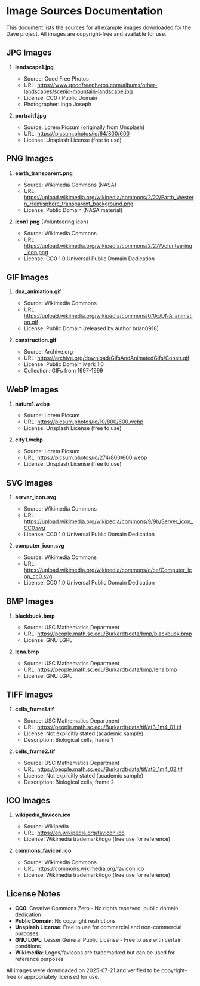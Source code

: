 # Image Sources Documentation

This document lists the sources for all example images downloaded for the Dave project. All images are copyright-free and available for use.

## JPG Images

1. **landscape1.jpg**
   - Source: Good Free Photos
   - URL: https://www.goodfreephotos.com/albums/other-landscapes/scenic-mountain-landscape.jpg
   - License: CC0 / Public Domain
   - Photographer: Ingo Joseph

2. **portrait1.jpg**
   - Source: Lorem Picsum (originally from Unsplash)
   - URL: https://picsum.photos/id/64/800/600
   - License: Unsplash License (free to use)

## PNG Images

1. **earth_transparent.png**
   - Source: Wikimedia Commons (NASA)
   - URL: https://upload.wikimedia.org/wikipedia/commons/2/22/Earth_Western_Hemisphere_transparent_background.png
   - License: Public Domain (NASA material)

2. **icon1.png** (Volunteering icon)
   - Source: Wikimedia Commons
   - URL: https://upload.wikimedia.org/wikipedia/commons/2/27/Volunteering_icon.png
   - License: CC0 1.0 Universal Public Domain Dedication

## GIF Images

1. **dna_animation.gif**
   - Source: Wikimedia Commons
   - URL: https://upload.wikimedia.org/wikipedia/commons/0/0c/DNA_animation.gif
   - License: Public Domain (released by author brian0918)

2. **construction.gif**
   - Source: Archive.org
   - URL: https://archive.org/download/GifsAndAnimatedGifs/Constr.gif
   - License: Public Domain Mark 1.0
   - Collection: GIFs from 1997-1999

## WebP Images

1. **nature1.webp**
   - Source: Lorem Picsum
   - URL: https://picsum.photos/id/10/800/600.webp
   - License: Unsplash License (free to use)

2. **city1.webp**
   - Source: Lorem Picsum
   - URL: https://picsum.photos/id/274/800/600.webp
   - License: Unsplash License (free to use)

## SVG Images

1. **server_icon.svg**
   - Source: Wikimedia Commons
   - URL: https://upload.wikimedia.org/wikipedia/commons/9/9b/Server_icon_CC0.svg
   - License: CC0 1.0 Universal Public Domain Dedication

2. **computer_icon.svg**
   - Source: Wikimedia Commons
   - URL: https://upload.wikimedia.org/wikipedia/commons/c/ce/Computer_icon_cc0.svg
   - License: CC0 1.0 Universal Public Domain Dedication

## BMP Images

1. **blackbuck.bmp**
   - Source: USC Mathematics Department
   - URL: https://people.math.sc.edu/Burkardt/data/bmp/blackbuck.bmp
   - License: GNU LGPL

2. **lena.bmp**
   - Source: USC Mathematics Department
   - URL: https://people.math.sc.edu/Burkardt/data/bmp/lena.bmp
   - License: GNU LGPL

## TIFF Images

1. **cells_frame1.tif**
   - Source: USC Mathematics Department
   - URL: https://people.math.sc.edu/Burkardt/data/tif/at3_1m4_01.tif
   - License: Not explicitly stated (academic sample)
   - Description: Biological cells, frame 1

2. **cells_frame2.tif**
   - Source: USC Mathematics Department
   - URL: https://people.math.sc.edu/Burkardt/data/tif/at3_1m4_02.tif
   - License: Not explicitly stated (academic sample)
   - Description: Biological cells, frame 2

## ICO Images

1. **wikipedia_favicon.ico**
   - Source: Wikipedia
   - URL: https://en.wikipedia.org/favicon.ico
   - License: Wikimedia trademark/logo (free use for reference)

2. **commons_favicon.ico**
   - Source: Wikimedia Commons
   - URL: https://commons.wikimedia.org/favicon.ico
   - License: Wikimedia trademark/logo (free use for reference)

## License Notes

- **CC0**: Creative Commons Zero - No rights reserved, public domain dedication
- **Public Domain**: No copyright restrictions
- **Unsplash License**: Free to use for commercial and non-commercial purposes
- **GNU LGPL**: Lesser General Public License - Free to use with certain conditions
- **Wikimedia**: Logos/favicons are trademarked but can be used for reference purposes

All images were downloaded on 2025-07-21 and verified to be copyright-free or appropriately licensed for use.